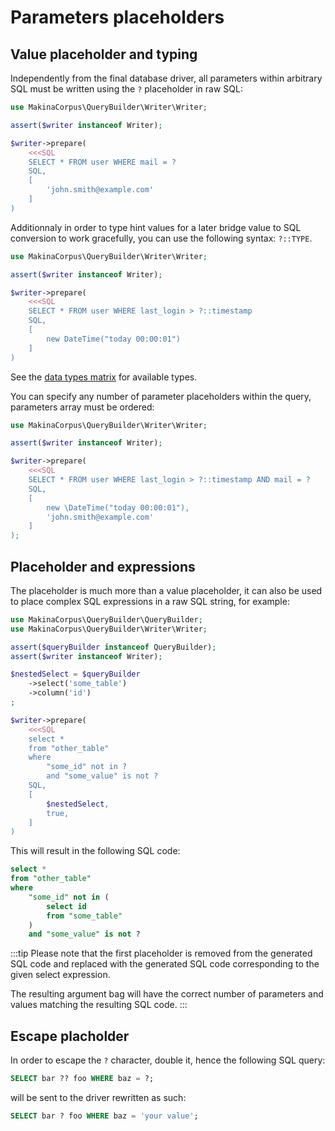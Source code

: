 # Parameters placeholders

## Value placeholder and typing

Independently from the final database driver, all parameters within arbitrary SQL
must be written using the `?` placeholder in raw SQL:

```php
use MakinaCorpus\QueryBuilder\Writer\Writer;

assert($writer instanceof Writer);

$writer->prepare(
    <<<SQL
    SELECT * FROM user WHERE mail = ?
    SQL,
    [
        'john.smith@example.com'
    ]
)
```

Additionnaly in order to type hint values for a later bridge value to SQL
conversion to work gracefully, you can use the following syntax: `?::TYPE`.

```php
use MakinaCorpus\QueryBuilder\Writer\Writer;

assert($writer instanceof Writer);

$writer->prepare(
    <<<SQL
    SELECT * FROM user WHERE last_login > ?::timestamp
    SQL,
    [
        new DateTime("today 00:00:01")
    ]
)
```

See the [data types matrix](/query/datatype) for available types.

You can specify any number of parameter placeholders within the query, parameters
array must be ordered:

```php
use MakinaCorpus\QueryBuilder\Writer\Writer;

assert($writer instanceof Writer);

$writer->prepare(
    <<<SQL
    SELECT * FROM user WHERE last_login > ?::timestamp AND mail = ?
    SQL,
    [
        new \DateTime("today 00:00:01"),
        'john.smith@example.com'
    ]
);
```

## Placeholder and expressions

The placeholder is much more than a value placeholder, it can also be used to
place complex SQL expressions in a raw SQL string, for example:

```php
use MakinaCorpus\QueryBuilder\QueryBuilder;
use MakinaCorpus\QueryBuilder\Writer\Writer;

assert($queryBuilder instanceof QueryBuilder);
assert($writer instanceof Writer);

$nestedSelect = $queryBuilder
    ->select('some_table')
    ->column('id')
;

$writer->prepare(
    <<<SQL
    select *
    from "other_table"
    where
        "some_id" not in ?
        and "some_value" is not ?
    SQL,
    [
        $nestedSelect,
        true,
    ]
)
```

This will result in the following SQL code:

```sql
select *
from "other_table"
where
    "some_id" not in (
        select id
        from "some_table"
    )
    and "some_value" is not ?
```

:::tip
Please note that the first placeholder is removed from the generated SQL
code and replaced with the generated SQL code corresponding to the given
select expression.

The resulting argument bag will have the correct number of parameters and
values matching the resulting SQL code.
:::

## Escape placholder

In order to escape the `?` character, double it, hence the following
SQL query:

```sql
SELECT bar ?? foo WHERE baz = ?;
```

will be sent to the driver rewritten as such:

```sql
SELECT bar ? foo WHERE baz = 'your value';
```
